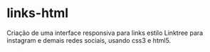 # links-html
Criação de uma interface responsiva para links estilo Linktree para instagram e demais redes sociais, usando css3 e html5.
